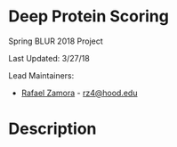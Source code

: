 # Deep Protein Scoring

Spring BLUR 2018 Project

Last Updated: 3/27/18

Lead Maintainers:

- [Rafael Zamora](https://github.com/rz4) - rz4@hood.edu

# Description
